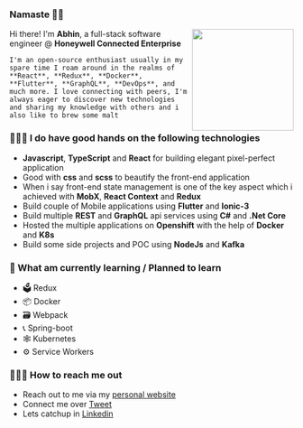 ### Namaste 🙏🏼

<img align="right" src="https://firebasestorage.googleapis.com/v0/b/abhinpai-portfolio.appspot.com/o/hero-2.svg?alt=media&token=aca16edf-c991-4882-9b86-8620d4d015de" width="180">

Hi there! I'm **Abhin**, a full-stack software engineer @ **Honeywell Connected Enterprise** 

```
I'm an open-source enthusiast usually in my spare time I roam around in the realms of **React**, **Redux**, **Docker**, **Flutter**, **GraphQL**, **DevOps**, and much more. I love connecting with peers, I'm always eager to discover new technologies and sharing my knowledge with others and i also like to brew some malt
```

### 🙋🏻‍♂️ I do have good hands on the following technologies
* **Javascript**, **TypeScript** and **React** for building elegant pixel-perfect application
* Good with **css** and **scss** to beautify the front-end application
* When i say front-end state management is one of the key aspect which i achieved with **MobX**, **React Context** and **Redux**
* Build couple of Mobile applications using **Flutter** and **Ionic-3**  
* Build multiple **REST** and **GraphQL** api services using **C#** and **.Net Core**
* Hosted the multiple applications on **Openshift** with the help of **Docker** and **K8s**
* Build some side projects and POC using **NodeJs** and **Kafka**

### 📖 What am currently learning / Planned to learn 
* 🗳 Redux 
* 📦 Docker
* 🗃 Webpack
* 📞 Spring-boot
* 🕸 Kubernetes
* ⚙️  Service Workers

### 🤷🏼‍♂️ How to reach me out
* Reach out to me via my [personal website](https://abhinpai-portfolio.web.app/) 
* Connect me over [Tweet](https://twitter.com/paiabhin)
* Lets catchup in [Linkedin](https://www.linkedin.com/in/abhinpai)

